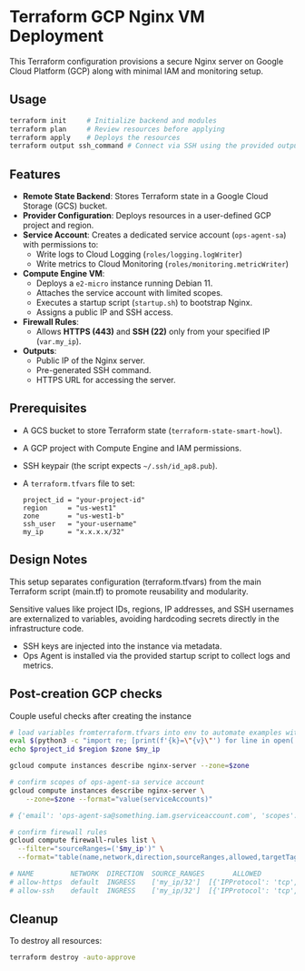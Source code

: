 # Terraform GCP Nginx VM Deployment

This Terraform configuration provisions a secure Nginx server on Google Cloud Platform (GCP) along with minimal IAM and monitoring setup.

## Usage

```sh
terraform init     # Initialize backend and modules
terraform plan     # Review resources before applying
terraform apply    # Deploys the resources
terraform output ssh_command # Connect via SSH using the provided output:
```

## Features

- **Remote State Backend**: Stores Terraform state in a Google Cloud Storage (GCS) bucket.
- **Provider Configuration**: Deploys resources in a user-defined GCP project and region.
- **Service Account**: Creates a dedicated service account (`ops-agent-sa`) with permissions to:
  - Write logs to Cloud Logging (`roles/logging.logWriter`)
  - Write metrics to Cloud Monitoring (`roles/monitoring.metricWriter`)
- **Compute Engine VM**:
  - Deploys a `e2-micro` instance running Debian 11.
  - Attaches the service account with limited scopes.
  - Executes a startup script (`startup.sh`) to bootstrap Nginx.
  - Assigns a public IP and SSH access.
- **Firewall Rules**:
  - Allows **HTTPS (443)** and **SSH (22)** only from your specified IP (`var.my_ip`).
- **Outputs**:
  - Public IP of the Nginx server.
  - Pre-generated SSH command.
  - HTTPS URL for accessing the server.

## Prerequisites

- A GCS bucket to store Terraform state (`terraform-state-smart-howl`).
- A GCP project with Compute Engine and IAM permissions.
- SSH keypair (the script expects `~/.ssh/id_ap8.pub`).
- A `terraform.tfvars` file to set:

  ```hcl
  project_id = "your-project-id"
  region     = "us-west1"
  zone       = "us-west1-b"
  ssh_user   = "your-username"
  my_ip      = "x.x.x.x/32"

## Design Notes

This setup separates configuration (terraform.tfvars) from the main Terraform script (main.tf) to promote reusability and modularity.

Sensitive values like project IDs, regions, IP addresses, and SSH usernames are externalized to variables, avoiding hardcoding secrets directly in the infrastructure code.

- SSH keys are injected into the instance via metadata.
- Ops Agent is installed via the provided startup script to collect logs and metrics.

## Post-creation GCP checks

Couple useful checks after creating the instance

```sh
# load variables fromterraform.tfvars into env to automate examples with gcloud validations
eval $(python3 -c "import re; [print(f'{k}=\"{v}\"') for line in open('terraform.tfvars') if (m := re.match(r'^\s*(\w+)\s*=\s*\"?(.*?)\"?\s*$', line)) for k,v in [m.groups()]]")
echo $project_id $region $zone $my_ip

gcloud compute instances describe nginx-server --zone=$zone

# confirm scopes of ops-agent-sa service account
gcloud compute instances describe nginx-server \
    --zone=$zone --format="value(serviceAccounts)"

# {'email': 'ops-agent-sa@something.iam.gserviceaccount.com', 'scopes': ['https://www.googleapis.com/auth/logging.write', 'https://www.googleapis.com/auth/monitoring.write']}

# confirm firewall rules
gcloud compute firewall-rules list \
  --filter="sourceRanges=('$my_ip')" \
  --format="table(name,network,direction,sourceRanges,allowed,targetTags)"

# NAME         NETWORK  DIRECTION  SOURCE_RANGES       ALLOWED                                    TARGET_TAGS
# allow-https  default  INGRESS    ['my_ip/32']  [{'IPProtocol': 'tcp', 'ports': ['443']}]  ['https-server']
# allow-ssh    default  INGRESS    ['my_ip/32']  [{'IPProtocol': 'tcp', 'ports': ['22']}]   ['https-server']
```

## Cleanup

To destroy all resources:

```sh
terraform destroy -auto-approve
```

